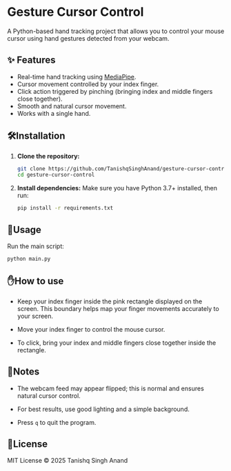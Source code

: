 # Gesture Cursor Control

A Python-based hand tracking project that allows you to control your mouse cursor using hand gestures detected from your webcam.

## ✨ Features

- Real-time hand tracking using [MediaPipe](https://github.com/google/mediapipe).
- Cursor movement controlled by your index finger.
- Click action triggered by pinching (bringing index and middle fingers close together).
- Smooth and natural cursor movement.
- Works with a single hand.

## 🛠️Installation

1. **Clone the repository:**

   ```bash
   git clone https://github.com/TanishqSinghAnand/gesture-cursor-control.git
   cd gesture-cursor-control
   ```

2. **Install dependencies:**
   Make sure you have Python 3.7+ installed, then run:
   ```bash
   pip install -r requirements.txt
   ```

## 🚀Usage

   Run the main script:
   ```bash
   python main.py
   ```
## ✋How to use
- Keep your index finger inside the pink rectangle displayed on the screen. This boundary helps map your finger movements accurately to your screen.

- Move your index finger to control the mouse cursor.

- To click, bring your index and middle fingers close together inside the rectangle.

## 📝Notes
- The webcam feed may appear flipped; this is normal and ensures natural cursor control.

- For best results, use good lighting and a simple background.

- Press ```q``` to quit the program.

## 📄License
MIT License © 2025 Tanishq Singh Anand